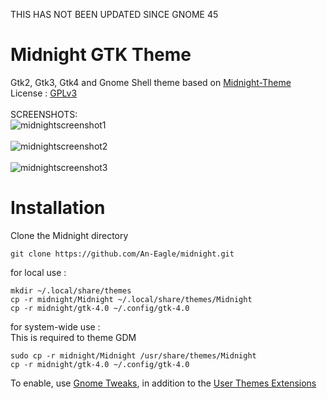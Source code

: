 THIS HAS NOT BEEN UPDATED SINCE GNOME 45

# Midnight GTK Theme
Gtk2, Gtk3, Gtk4 and Gnome Shell theme based on [Midnight-Theme](https://github.com/i-mint/midnight) </br>
License : [GPLv3](https://choosealicense.com/licenses/gpl-3.0/)</br></br>
SCREENSHOTS:</br>
![midnightscreenshot1](https://github.com/An-Eagle/Midnight/assets/72992035/6afe352d-a027-44dc-ad4a-058384db5bab)</br></br>
![midnightscreenshot2](https://github.com/An-Eagle/Midnight/assets/72992035/42c7a486-27aa-4fe8-b6e0-fa61df415d7a)</br></br>
![midnightscreenshot3](https://github.com/An-Eagle/Midnight/assets/72992035/70d007bc-a294-4cd0-b17d-325fd9da7d0d)</br>

# Installation
Clone the Midnight directory
```
git clone https://github.com/An-Eagle/midnight.git
```
for local use : </br>
```
mkdir ~/.local/share/themes
cp -r midnight/Midnight ~/.local/share/themes/Midnight
cp -r midnight/gtk-4.0 ~/.config/gtk-4.0
```
for system-wide use : </br>
This is required to theme GDM </br>
```
sudo cp -r midnight/Midnight /usr/share/themes/Midnight
cp -r midnight/gtk-4.0 ~/.config/gtk-4.0
```
To enable, use [Gnome Tweaks](https://gitlab.gnome.org/GNOME/gnome-tweaks), in addition to the [User Themes Extensions](https://extensions.gnome.org/extension/19/user-themes/)
